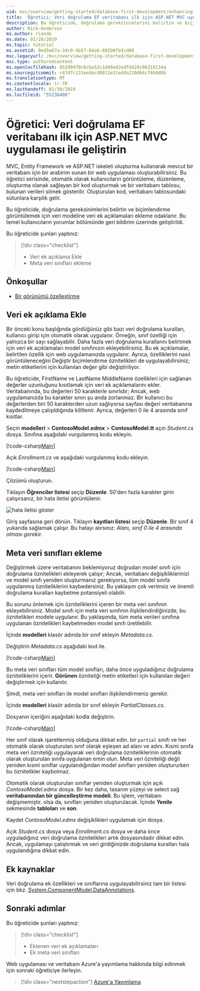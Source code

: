 ```yaml
---
uid: mvc/overview/getting-started/database-first-development/enhancing-data-validation
title: 'Öğretici: Veri doğrulama EF veritabanı ilk için ASP.NET MVC uygulaması ile geliştirin'
description: Bu öğreticide, doğrulama gereksinimlerini belirtin ve biçimlendirme görüntülemek için veri modeline veri ek açıklamaları ekleme odaklanır.
author: Rick-Anderson
ms.author: riande
ms.date: 01/28/2019
ms.topic: tutorial
ms.assetid: 0ed5e67a-34c0-4b57-84a6-802b0fb3cd00
msc.legacyurl: /mvc/overview/getting-started/database-first-development/enhancing-data-validation
msc.type: authoredcontent
ms.openlocfilehash: 85299d70c6cba52c1d40a42edfd429c96318134a
ms.sourcegitcommit: c47d7c131eebbcd8811e31edda210d64cf4b9d6b
ms.translationtype: MT
ms.contentlocale: tr-TR
ms.lasthandoff: 01/30/2019
ms.locfileid: "55236490"
---
```

# <a name="tutorial-enhance-data-validation-for-ef-database-first-with-aspnet-mvc-app"></a>Öğretici: Veri doğrulama EF veritabanı ilk için ASP.NET MVC uygulaması ile geliştirin

MVC, Entity Framework ve ASP.NET iskeleti oluşturma kullanarak mevcut bir veritabanı için bir arabirim sunan bir web uygulaması oluşturabilirsiniz. Bu öğretici serisinde, otomatik olarak kullanıcıların görüntüleme, düzenleme, oluşturma olanak sağlayan bir kod oluşturmak ve bir veritabanı tablosu, bulunan verileri silmek gösterilir. Oluşturulan kod, veritabanı tablosundaki sütunlara karşılık gelir.

Bu öğreticide, doğrulama gereksinimlerini belirtin ve biçimlendirme görüntülemek için veri modeline veri ek açıklamaları ekleme odaklanır. Bu temel kullanıcıların yorumlar bölümünde geri bildirim üzerinde geliştirildi.

Bu öğreticide şunları yaptınız:

> [!div class="checklist"]
> * Veri ek açıklama Ekle
> * Meta veri sınıfları ekleme

## <a name="prerequisites"></a>Önkoşullar

* [Bir görünümü özelleştirme](customizing-a-view.md)

## <a name="add-data-annotations"></a>Veri ek açıklama Ekle

Bir önceki konu başlığında gördüğünüz gibi bazı veri doğrulama kuralları, kullanıcı girişi için otomatik olarak uygulanır. Örneğin, sınıf özelliği için yalnızca bir sayı sağlayabilir. Daha fazla veri doğrulama kurallarını belirtmek için veri ek açıklamaları model sınıfınızın ekleyebilirsiniz. Bu ek açıklamalar, belirtilen özellik için web uygulamanızda uygulanır. Ayrıca, özelliklerini nasıl görüntüleneceğini Değiştir biçimlendirme öznitelikleri de uygulayabilirsiniz; metin etiketlerini için kullanılan değer gibi değiştiriliyor.

Bu öğreticide, FirstName ve LastName MiddleName özellikleri için sağlanan değerler uzunluğunu kısıtlamak için veri ek açıklamalarını ekler. Veritabanında, bu değerleri 50 karakterle sınırlıdır; Ancak, web uygulamanızda bu karakter sınırı şu anda zorlanmaz. Bir kullanıcı bu değerlerden biri 50 karakterden uzun sağlıyorsa sayfası değeri veritabanına kaydedilmeye çalışıldığında kilitlenir. Ayrıca, değerleri 0 ile 4 arasında sınıf kısıtlar.

Seçin **modelleri** > **ContosoModel.edmx** > **ContosoModel.tt** açın *Student.cs* dosya. Sınıfına aşağıdaki vurgulanmış kodu ekleyin.

[!code-csharp[Main](enhancing-data-validation/samples/sample1.cs?highlight=5,15,17,20)]

Açık *Enrollment.cs* ve aşağıdaki vurgulanmış kodu ekleyin.

[!code-csharp[Main](enhancing-data-validation/samples/sample2.cs?highlight=5,10)]

Çözümü oluşturun.

Tıklayın **Öğrenciler listesi** seçip **Düzenle**. 50'den fazla karakter girin çalışırsanız, bir hata iletisi görüntülenir.

![hata iletisi göster](enhancing-data-validation/_static/image1.png)

Giriş sayfasına geri dönün. Tıklayın **kayıtları listesi** seçip **Düzenle**. Bir sınıf 4 yukarıda sağlamak çalışır. Bu hatayı alırsınız: *Alanı, sınıf 0 ile 4 arasında olması gerekir.*

## <a name="add-metadata-classes"></a>Meta veri sınıfları ekleme

Değiştirmek üzere veritabanını beklemiyoruz doğrudan model sınıfı için doğrulama öznitelikleri ekleyerek çalışır; Ancak, veritabanı değişikliklerinizi ve model sınıfı yeniden oluşturmanız gerekiyorsa, tüm model sınıfa uygulanmış özniteliklerini kaybedersiniz. Bu yaklaşım çok verimsiz ve önemli doğrulama kuralları kaybetme potansiyeli olabilir.

Bu sorunu önlemek için özniteliklerini içeren bir meta veri sınıfının ekleyebilirsiniz. Model sınıfı için meta veri sınıfının ilişkilendirdiğinizde, bu öznitelikleri modele uygulanır. Bu yaklaşımda, tüm meta verileri sınıfına uygulanan öznitelikleri kaybetmeden model sınıfı üretilebilir.

İçinde **modelleri** klasör adında bir sınıf ekleyin *Metadata.cs*.

Değiştirin *Metadata.cs* aşağıdaki kod ile.

[!code-csharp[Main](enhancing-data-validation/samples/sample3.cs)]

Bu meta veri sınıfları tüm model sınıfları, daha önce uyguladığınız doğrulama özniteliklerini içerir. **Görünen** özniteliği metin etiketleri için kullanılan değeri değiştirmek için kullanılır.

Şimdi, meta veri sınıfları ile model sınıfları ilişkilendirmeniz gerekir.

İçinde **modelleri** klasör adında bir sınıf ekleyin *PartialClasses.cs*.

Dosyanın içeriğini aşağıdaki kodla değiştirin.

[!code-csharp[Main](enhancing-data-validation/samples/sample4.cs)]

Her sınıf olarak işaretlenmiş olduğuna dikkat edin. bir `partial` sınıfı ve her otomatik olarak oluşturulan sınıf olarak eşleşen ad alanı ve adını. Kısmi sınıfa meta veri özniteliği uygulayarak veri doğrulama özniteliklerinin otomatik olarak oluşturulan sınıfa uygulanan emin olun. Meta veri özniteliği değil yeniden kısmi sınıflar uygulandığından model sınıfları yeniden oluştururken bu öznitelikler kaybolmaz.

Otomatik olarak oluşturulan sınıflar yeniden oluşturmak için açık *ContosoModel.edmx* dosya. Bir kez daha, tasarım yüzeyi ve select sağ **veritabanından bir güncelleştirme modeli**. Bu işlem, veritabanı değişmemiştir. olsa da, sınıfları yeniden oluşturulacak. İçinde **Yenile** sekmesinde **tabloları** ve **son**.

Kaydet *ContosoModel.edmx* değişiklikleri uygulamak için dosya.

Açık *Student.cs* dosya veya *Enrollment.cs* dosya ve daha önce uyguladığınız veri doğrulama öznitelikleri artık dosyasındadır dikkat edin. Ancak, uygulamayı çalıştırmak ve veri girdiğinizde doğrulama kuralları hala uygulandığına dikkat edin.

## <a name="additional-resources"></a>Ek kaynaklar

Veri doğrulama ek özellikleri ve sınıflarına uygulayabilirsiniz tam bir listesi için bkz. [System.ComponentModel.DataAnnotations](https://msdn.microsoft.com/library/system.componentmodel.dataannotations.aspx).

## <a name="next-steps"></a>Sonraki adımlar

Bu öğreticide şunları yaptınız:

> [!div class="checklist"]
> * Eklenen veri ek açıklamaları
> * Ek meta veri sınıfları

Web uygulaması ve veritabanı Azure'a yayımlama hakkında bilgi edinmek için sonraki öğreticiye ilerleyin.
> [!div class="nextstepaction"]
> [Azure'a Yayımlama](publish-to-azure.md)